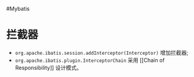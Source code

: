 #Mybatis 
# 拦截器
- `org.apache.ibatis.session.addInterceptor(Interceptor)` 增加拦截器;
-  `org.apache.ibatis.plugin.InterceptorChain` 采用 [[Chain of Responsibility]] 设计模式。
